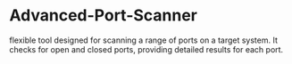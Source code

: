 # Advanced-Port-Scanner
flexible tool designed for scanning a range of ports on a target system. It checks for open and closed ports, providing detailed results for each port.
